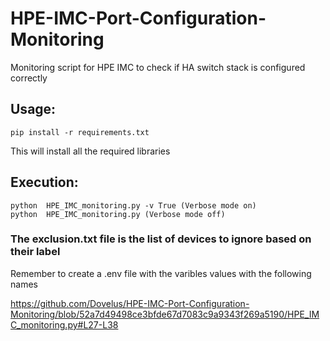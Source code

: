 # HPE-IMC-Port-Configuration-Monitoring

Monitoring script for HPE IMC to check if HA switch stack is configured correctly

## Usage:

    pip install -r requirements.txt
    
This will install all the required libraries

## Execution:
    
    python  HPE_IMC_monitoring.py -v True (Verbose mode on)
    python  HPE_IMC_monitoring.py (Verbose mode off)


### The exclusion.txt file is the list of devices to ignore based on their label

Remember to create a .env file with the varibles values with the following names

https://github.com/Dovelus/HPE-IMC-Port-Configuration-Monitoring/blob/52a7d49498ce3bfde67d7083c9a9343f269a5190/HPE_IMC_monitoring.py#L27-L38

